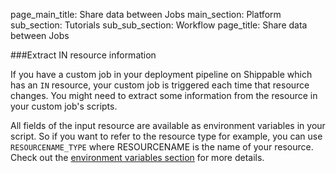 page_main_title: Share data between Jobs
main_section: Platform
sub_section: Tutorials
sub_sub_section: Workflow
page_title: Share data between Jobs

###Extract IN resource information

If you have a custom job in your deployment pipeline on Shippable which has an `IN` resource, your custom job is triggered each time that resource changes. You might need to extract some information from the resource in your custom job's scripts.

All fields of the input resource are available as environment variables in your script. So if you want to refer to the resource type for example, you can use `RESOURCENAME_TYPE` where RESOURCENAME is the name of your resource. Check out the [environment variables section](#environment-variables) for more details.
